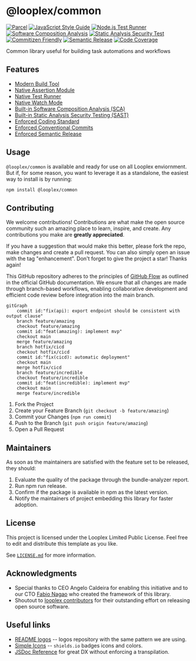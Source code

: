 # @looplex/common

[![Parcel](https://img.shields.io/badge/built_by-parcel-8DD6F9.svg?style=for-the-badge&logo=webpack)](https://parceljs.org/getting-started/library/)
[![JavaScript Style Guide](https://img.shields.io/badge/code_style-standard-f7df1e.svg?style=for-the-badge&logo=standardjs)](https://standardjs.com)
[![Node.js Test Runner](https://img.shields.io/badge/test_by-node-c21325.svg?style=for-the-badge&logo=nodedotjs)](https://nodejs.org/api/test.html)
[![Software Composition Analysis](https://img.shields.io/badge/sca_by-dependabot-025E8C.svg?style=for-the-badge&logo=dependabot)](https://github.com/features/security)
[![Static Analysis Security Test](https://img.shields.io/badge/sast_by-codeql-0f305f.svg?style=for-the-badge&logo=snyk)](https://codeql.github.com/)
[![Commitizen Friendly](https://img.shields.io/badge/commitizen-friendly-f05032.svg?style=for-the-badge&logo=git)](http://commitizen.github.io/cz-cli/)
[![Semantic Release](https://img.shields.io/badge/semantic-release-cb3837.svg?style=for-the-badge&logo=semantic-release)](https://semantic-release.gitbook.io/semantic-release/)
[![Code Coverage](https://img.shields.io/badge/observability_with-coverage-3F5767.svg?style=for-the-badge&logo=coveralls)](https://coveralls.io/)

Common library useful for building task automations and workflows

## Features

- [Modern Build Tool](https://parceljs.org/getting-started/library/)
- [Native Assertion Module](https://nodejs.org/api/assert.html)
- [Native Test Runner](https://nodejs.org/api/test.html)
- [Native Watch Mode](https://nodejs.org/docs/v20.12.1/api/test.html#watch-mode)
- [Built-in Software Composition Analysis (SCA)](https://github.com/dependabot)
- [Built-in Static Analysis Security Testing (SAST)](https://codeql.github.com/)
- [Enforced Coding Standard](https://standardjs.com/)
- [Enforced Conventional Commits](https://www.conventionalcommits.org/en/v1.0.0/)
- [Enforced Semantic Release](https://semver.org/)

## Usage

`@looplex/common` is available and ready for use on all Looplex enviornment. But if, for some reason, you want to leverage it as a standalone, the easiest way to install is by running:

```bash
npm install @looplex/common
```

## Contributing

We welcome contributions! Contributions are what make the open source community such an amazing place to learn, inspire, and create. Any contributions you make are **greatly appreciated**.

If you have a suggestion that would make this better, please fork the repo, make changes and create a pull request. You can also simply open an issue with the tag "enhancement". Don't forget to give the project a star! Thanks again!

This GitHub repository adheres to the principles of [GitHub Flow](https://docs.github.com/en/get-started/using-github/github-flow) as outlined in the official GitHub documentation. We ensure that all changes are made through branch-based workflows, enabling collaborative development and efficient code review before integration into the main branch.

```mermaid
gitGraph
    commit id:"fix(api): export endpoint should be consistent with output clause"
    branch feature/amazing
    checkout feature/amazing
    commit id:"feat(amazing): implement mvp"
    checkout main
    merge feature/amazing
    branch hotfix/cicd
    checkout hotfix/cicd
    commit id:"fix(cicd): automatic deployment"
    checkout main
    merge hotfix/cicd
    branch feature/incredible
    checkout feature/incredible
    commit id:"feat(incredible): implement mvp"
    checkout main
    merge feature/incredible
```

1. Fork the Project
1. Create your Feature Branch (`git checkout -b feature/amazing`)
1. Commit your Changes (`npm run commit`)
1. Push to the Branch (`git push origin feature/amazing`)
1. Open a Pull Request

## Maintainers

As soon as the maintainers are satisfied with the feature set to be released, they should:

1. Evaluate the quality of the package through the bundle-analyzer report.
1. Run npm run release.
1. Confirm if the package is available in npm as the latest version.
1. Notify the maintainers of project embedding this library for faster adoption.

## License

This project is licensed under the Looplex Limited Public License. Feel free to edit and distribute this template as you like.

See [`LICENSE.md`](/LICENSE.md) for more information.

## Acknowledgments
* Special thanks to CEO Angelo Caldeira for enabling this initiative and to our CTO [Fabio Nagao](https://github.com/nagaozen/) who created the framework of this library.
* Shoutout to [looplex contributors](https://github.com/orgs/looplex/people) for their outstanding effort on releasing open source software.

## Useful links
* [README logos](https://stock.adobe.com/br/contributor/208853516/hasan?load_type=author) -- logos repository with the same pattern we are using.
* [Simple Icons](https://simpleicons.org/) -- `shields.io` badges icons and colors.
* [JSDoc Reference](https://www.typescriptlang.org/docs/handbook/jsdoc-supported-types.html) for great DX without enforcing a transpilation.